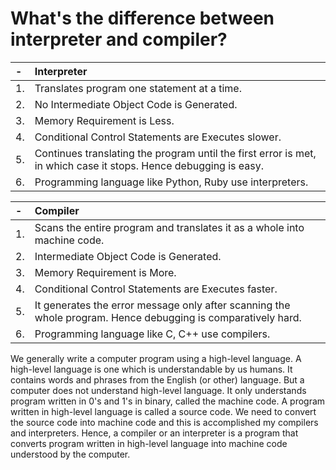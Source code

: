 # What's the difference between interpreter and compiler?

|-|Interpreter|
|:-----|:-----|
|1.|Translates program one statement at a time.|
|2.|No Intermediate Object Code is Generated.|
|3.|Memory Requirement is Less.|
|4.|Conditional Control Statements are Executes slower.|
|5.|Continues translating the program until the first error is met, in which case it stops. Hence debugging is easy.|
|6.|Programming language like Python, Ruby use interpreters.|

|-|Compiler| 
|:-----|:-----|
|1.|Scans the entire program and translates it as a whole into machine code.|
|2.|Intermediate Object Code is Generated.|
|3.|Memory Requirement is More.|
|4.|Conditional Control Statements are Executes faster.|
|5.|It generates the error message only after scanning the whole program. Hence debugging is comparatively hard.|
|6.|Programming language like C, C++ use compilers.|

We generally write a computer program using a high-level language. A high-level language is one which is understandable by us humans. It contains words and phrases from the English (or other) language. But a computer does not understand high-level language. It only understands program written in 0's and 1's in binary, called the machine code. A program written in high-level language is called a source code. We need to convert the source code into machine code and this is accomplished my compilers and interpreters. Hence, a compiler or an interpreter is a program that converts program written in high-level language into machine code understood by the computer.

